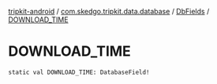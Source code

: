 [tripkit-android](../../index.md) / [com.skedgo.tripkit.data.database](../index.md) / [DbFields](index.md) / [DOWNLOAD_TIME](./-d-o-w-n-l-o-a-d_-t-i-m-e.md)

# DOWNLOAD_TIME

`static val DOWNLOAD_TIME: DatabaseField!`